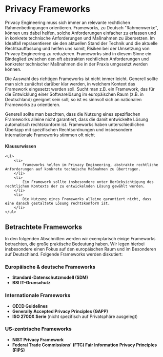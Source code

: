 # Privacy Frameworks

Privacy Engineering muss sich immer an relevante rechtlichen Rahmenbedingungen orientieren.
Frameworks, zu Deutsch "Rahmenwerke", können uns dabei helfen, solche Anforderungen einfacher zu erfassen und in konkrete technische Anforderungen und Maßnahmen zu übersetzen.
Im Idealfall repräsentieren sie den aktuellen Stand der Technik und die aktuelle Rechtsauffassung und helfen uns somit, Risiken bei der Umsetzung von Privacy Engineering zu reduzieren.
Frameworks sind in diesem Sinne ein Bindeglied zwischen den oft abstrakten rechtlichen Anforderungen und konkreter technischer Maßnahmen die in der Praxis umgesetzt werden können.

Die Auswahl des richtigen Frameworks ist nicht immer leicht. Generell sollte man sich zunächst darüber klar werden, in welchem Kontext das Framework eingesetzt werden soll.
Sucht man z.B. ein Framework, das für die Entwicklung einer Softwarelösung im europäischen Raum (z.B. in Deutschland) geeignet sein soll, so ist es sinnvoll sich an nationalen Frameworks zu orientieren.

Generell sollte man beachten, dass die Nutzung eines spezifischen Frameworks alleine nicht garantiert, dass die damit entwickelte Lösung automatisch rechtskonform ist. Frameworks haben unterschiedlichen Überlapp mit spezifischen Rechtsordnungen und insbesondere internationale Frameworks stimmen oft nicht 

<aside>
	<h4>Klausurwissen</h4>

	<ul>
		<li>
			Frameworks helfen im Privacy Engineering, abstrakte rechtliche Anforderungen auf konkrete technische Maßnahmen zu übertragen.
		</li>
		<li>
			Ein Framework sollte insbesondere unter Berücksichtigung des rechtlichen Kontexts der zu entwickelnden Lösung gewählt werden. 
		</li>
		<li>
			Die Nutzung eines Frameworks alleine garantiert nicht, dass eine danach gestaltete Lösung rechtskonform ist.
		</li>
	</ul>
</aside>

## Betrachtete Frameworks

In den folgenden Abschnitten werden wir exemplarisch einige Frameworks betrachten, die große praktische Bedeutung haben. Wir legen hierbei insbesondere einen Fokus auf den europäischen Raum und im Besonderen auf Deutschland. Folgende Frameworks werden diskutiert:

### Europäische & deutsche Frameworks

* **Standard-Datenschutzmodell (SDM)**
* **BSI IT-Grunschutz**

### Internationale Frameworks

* **OECD Guidelines**
* **Generally Accepted Privacy Principles (GAPP)**
* **ISO 2700X Serie** (nicht spezifisch auf Privatsphäre ausgelegt)

### US-zentrische Frameworks

* **NIST Privacy Framework**
* **Federal Trade Commissions' (FTC) Fair Information Privacy Principles (FIPS)**